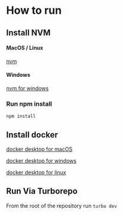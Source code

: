 # How to run

## Install NVM
#### MacOS / Linux
[nvm](https://github.com/nvm-sh/nvm)

#### Windows ###
[nvm for windows](https://github.com/coreybutler/nvm-windows)

### Run npm install
`npm install`

## Install docker
[docker desktop for macOS](https://docs.docker.com/desktop/setup/install/mac-install/)

[docker desktop for windows](https://docs.docker.com/desktop/setup/install/windows-install/)

[docker desktop for linux](https://docs.docker.com/desktop/setup/install/linux/)

## Run Via Turborepo
From the root of the repository run
`turbo dev`
